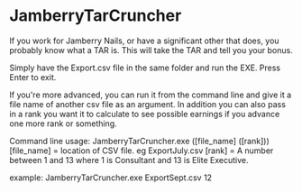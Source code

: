 # JamberryTarCruncher
If you work for Jamberry Nails, or have a significant other that does, you probably know what a TAR is. This will take the TAR and tell you your bonus. 

Simply have the Export.csv file in the same folder and run the EXE. Press Enter to exit.

If you're more advanced, you can run it from the command line and give it a file name of another csv file as an argument. In addition you can also pass in a rank you want it to calculate to see possible earnings if you advance one more rank or something. 

Command line usage: JamberryTarCruncher.exe ([file_name] ([rank]))
	[file_name] = location of CSV file. eg ExportJuly.csv
	[rank] = A number between 1 and 13 where 1 is Consultant and 13 is Elite Executive. 
	
example: JamberryTarCruncher.exe ExportSept.csv 12
